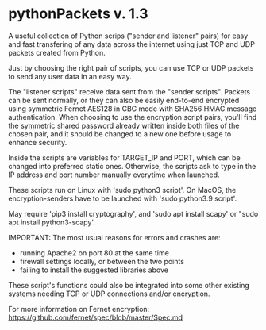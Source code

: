 # pythonPackets v. 1.3

A useful collection of Python scrips ("sender and listener" pairs) for easy and fast transfering of any data across the internet using just TCP and UDP packets created from Python.

Just by choosing the right pair of scripts, you can use TCP or UDP packets to send any user data in an easy way.

The "listener scripts" receive data sent from the "sender scripts". Packets can be sent normally, or they can also be easily end-to-end encrypted using symmetric Fernet AES128 in CBC mode with SHA256 HMAC message authentication. When choosing to use the encryption script pairs, you'll find the symmetric shared password already written inside both files of the chosen pair, and it should be changed to a new one before usage to enhance security.

Inside the scripts are variables for TARGET_IP and PORT, which can be changed into preferred static ones. Otherwise, the scripts ask to type in the IP address and port number manually everytime when launched.

These scripts run on Linux with 'sudo python3 script'. On MacOS, the encryption-senders have to be launched with 'sudo python3.9 script'.

May require 'pip3 install cryptography', and 'sudo apt install scapy' or "sudo apt install python3-scapy'.

IMPORTANT: The most usual reasons for errors and crashes are:
- running Apache2 on port 80 at the same time
- firewall settings locally, or between the two points
- failing to install the suggested libraries above

These script's functions could also be integrated into some other existing systems needing TCP or UDP connections and/or encryption.

For more information on Fernet encryption: https://github.com/fernet/spec/blob/master/Spec.md
